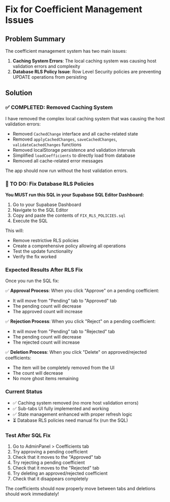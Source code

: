 # Fix for Coefficient Management Issues

## Problem Summary
The coefficient management system has two main issues:

1. **Caching System Errors**: The local caching system was causing host validation errors and complexity
2. **Database RLS Policy Issue**: Row Level Security policies are preventing UPDATE operations from persisting

## Solution

### ✅ COMPLETED: Removed Caching System
I have removed the complex local caching system that was causing the host validation errors:

- Removed `CachedChange` interface and all cache-related state
- Removed `applyCachedChanges`, `saveCachedChanges`, `validateCachedChanges` functions
- Removed localStorage persistence and validation intervals
- Simplified `loadCoefficients` to directly load from database
- Removed all cache-related error messages

The app should now run without the host validation errors.

### 🔧 TO DO: Fix Database RLS Policies

**You MUST run this SQL in your Supabase SQL Editor Dashboard:**

1. Go to your Supabase Dashboard
2. Navigate to the SQL Editor
3. Copy and paste the contents of `FIX_RLS_POLICIES.sql`
4. Execute the SQL

This will:
- Remove restrictive RLS policies
- Create a comprehensive policy allowing all operations
- Test the update functionality
- Verify the fix worked

### Expected Results After RLS Fix

Once you run the SQL fix:

✅ **Approval Process**: When you click "Approve" on a pending coefficient:
- It will move from "Pending" tab to "Approved" tab
- The pending count will decrease
- The approved count will increase

✅ **Rejection Process**: When you click "Reject" on a pending coefficient:
- It will move from "Pending" tab to "Rejected" tab  
- The pending count will decrease
- The rejected count will increase

✅ **Deletion Process**: When you click "Delete" on approved/rejected coefficients:
- The item will be completely removed from the UI
- The count will decrease
- No more ghost items remaining

### Current Status

- ✅ Caching system removed (no more host validation errors)
- ✅ Sub-tabs UI fully implemented and working
- ✅ State management enhanced with proper refresh logic
- ⏳ Database RLS policies need manual fix (run the SQL)

### Test After SQL Fix

1. Go to AdminPanel > Coefficients tab
2. Try approving a pending coefficient
3. Check that it moves to the "Approved" tab
4. Try rejecting a pending coefficient  
5. Check that it moves to the "Rejected" tab
6. Try deleting an approved/rejected coefficient
7. Check that it disappears completely

The coefficients should now properly move between tabs and deletions should work immediately!